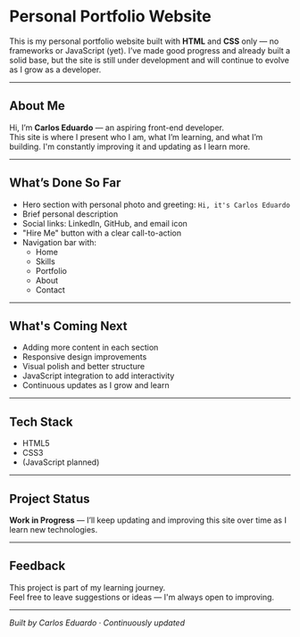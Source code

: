 # Personal Portfolio Website

This is my personal portfolio website built with **HTML** and **CSS** only — no frameworks or JavaScript (yet). I’ve made good progress and already built a solid base, but the site is still under development and will continue to evolve as I grow as a developer.

---

## About Me

Hi, I’m **Carlos Eduardo** — an aspiring front-end developer.  
This site is where I present who I am, what I’m learning, and what I’m building. I'm constantly improving it and updating as I learn more.

---

## What’s Done So Far

- Hero section with personal photo and greeting: `Hi, it's Carlos Eduardo`
- Brief personal description
- Social links: LinkedIn, GitHub, and email icon
- "Hire Me" button with a clear call-to-action
- Navigation bar with:
  - Home
  - Skills
  - Portfolio
  - About
  - Contact

---

## What's Coming Next

- Adding more content in each section
- Responsive design improvements
- Visual polish and better structure
- JavaScript integration to add interactivity
- Continuous updates as I grow and learn

---

## Tech Stack

- HTML5
- CSS3
- (JavaScript planned)

---

## Project Status

**Work in Progress** — I’ll keep updating and improving this site over time as I learn new technologies.

---

## Feedback

This project is part of my learning journey.  
Feel free to leave suggestions or ideas — I'm always open to improving.

---

_Built by Carlos Eduardo · Continuously updated_
